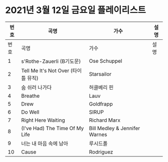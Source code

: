 # 2021년 3월 12일 금요일 플레이리스트

| 번호 | 곡명 | 가수 | 설명 |
|------|------|------|------|
| 번호 | 곡명 | 가수 | 설명 |
| 1 | s'Rothe-Zauerli (B기도문) | Ose Schuppel |  |
| 2 | Tell Me It's Not Over (타이틀 뮤직) | Starsailor |  |
| 3 | 숨 쉬러 나가다 | 허클베리 핀 |  |
| 4 | Breathe | Lauv |  |
| 5 | Drew | Goldfrapp |  |
| 6 | Do Well | SIRUP |  |
| 7 | Right Here Waiting | Richard Marx |  |
| 8 | (I've Had) The Time Of My Life | Bill Medley & Jennifer Warnes |  |
| 9 | 너는 내 마음 속에 남아 | 루시드폴 |  |
| 10 | Cause | Rodriguez |  |

